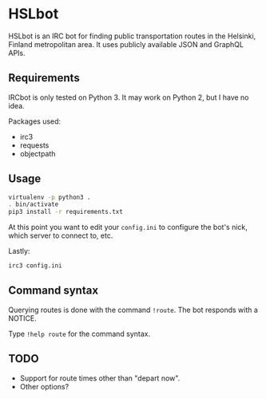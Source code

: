# HSLbot

HSLbot is an IRC bot for finding public transportation routes in the Helsinki, Finland metropolitan area.
It uses publicly available JSON and GraphQL APIs.

## Requirements

IRCbot is only tested on Python 3. It may work on Python 2, but I have no idea.

Packages used:

* irc3
* requests
* objectpath
## Usage

```bash
virtualenv -p python3 .
. bin/activate
pip3 install -r requirements.txt
```

At this point you want to edit your `config.ini` to configure the bot's nick, which server to connect to, etc.

Lastly:

```bash
irc3 config.ini
```

## Command syntax

Querying routes is done with the command `!route`. The bot responds with a NOTICE.

Type `!help route` for the command syntax.

## TODO

* Support for route times other than "depart now".
* Other options?
